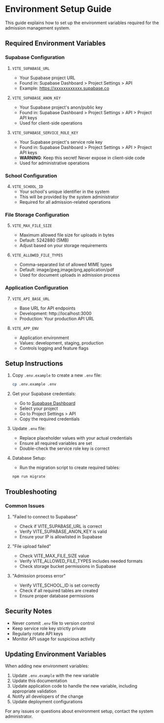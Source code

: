 # Environment Setup Guide

This guide explains how to set up the environment variables required for the admission management system.

## Required Environment Variables

### Supabase Configuration

1. `VITE_SUPABASE_URL`
   - Your Supabase project URL
   - Found in: Supabase Dashboard > Project Settings > API
   - Example: https://xxxxxxxxxxxx.supabase.co

2. `VITE_SUPABASE_ANON_KEY`
   - Your Supabase project's anon/public key
   - Found in: Supabase Dashboard > Project Settings > API > Project API keys
   - Used for client-side operations

3. `VITE_SUPABASE_SERVICE_ROLE_KEY`
   - Your Supabase project's service role key
   - Found in: Supabase Dashboard > Project Settings > API > Project API keys
   - **WARNING**: Keep this secret! Never expose in client-side code
   - Used for administrative operations

### School Configuration

4. `VITE_SCHOOL_ID`
   - Your school's unique identifier in the system
   - This will be provided by the system administrator
   - Required for all admission-related operations

### File Storage Configuration

5. `VITE_MAX_FILE_SIZE`
   - Maximum allowed file size for uploads in bytes
   - Default: 5242880 (5MB)
   - Adjust based on your storage requirements

6. `VITE_ALLOWED_FILE_TYPES`
   - Comma-separated list of allowed MIME types
   - Default: image/jpeg,image/png,application/pdf
   - Used for document uploads in admission process

### Application Configuration

7. `VITE_API_BASE_URL`
   - Base URL for API endpoints
   - Development: http://localhost:3000
   - Production: Your production API URL

8. `VITE_APP_ENV`
   - Application environment
   - Values: development, staging, production
   - Controls logging and feature flags

## Setup Instructions

1. Copy `.env.example` to create a new `.env` file:
   ```bash
   cp .env.example .env
   ```

2. Get your Supabase credentials:
   - Go to [Supabase Dashboard](https://app.supabase.io)
   - Select your project
   - Go to Project Settings > API
   - Copy the required credentials

3. Update `.env` file:
   - Replace placeholder values with your actual credentials
   - Ensure all required variables are set
   - Double-check the service role key is correct

4. Database Setup:
   - Run the migration script to create required tables:
   ```bash
   npm run migrate
   ```

## Troubleshooting

### Common Issues

1. "Failed to connect to Supabase"
   - Check if VITE_SUPABASE_URL is correct
   - Verify VITE_SUPABASE_ANON_KEY is valid
   - Ensure your IP is allowlisted in Supabase

2. "File upload failed"
   - Check VITE_MAX_FILE_SIZE value
   - Verify VITE_ALLOWED_FILE_TYPES includes needed formats
   - Check storage bucket permissions in Supabase

3. "Admission process error"
   - Verify VITE_SCHOOL_ID is set correctly
   - Check if all required tables are created
   - Ensure proper database permissions

## Security Notes

- Never commit `.env` file to version control
- Keep service role key strictly private
- Regularly rotate API keys
- Monitor API usage for suspicious activity

## Updating Environment Variables

When adding new environment variables:
1. Update `.env.example` with the new variable
2. Update this documentation
3. Update application code to handle the new variable, including appropriate validation
4. Notify all developers of the change
5. Update deployment configurations

For any issues or questions about environment setup, contact the system administrator.